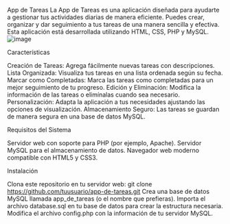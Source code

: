 App de Tareas
La App de Tareas es una aplicación diseñada para ayudarte a gestionar tus actividades diarias de manera eficiente. Puedes crear, organizar y dar seguimiento a tus tareas de una manera sencilla y efectiva. Esta aplicación está desarrollada utilizando HTML, CSS, PHP y MySQL.
![image](https://github.com/conradojuliosisnero/app-task/assets/111514635/1842bcb0-5b73-4da4-a25d-834c0319af58)

Características

Creación de Tareas: Agrega fácilmente nuevas tareas con descripciones.
Lista Organizada: Visualiza tus tareas en una lista ordenada según su fecha.
Marcar como Completadas: Marca las tareas como completadas para un mejor seguimiento de tu progreso.
Edición y Eliminación: Modifica la información de las tareas o elimínalas cuando sea necesario.
Personalización: Adapta la aplicación a tus necesidades ajustando las opciones de visualización.
Almacenamiento Seguro: Las tareas se guardan de manera segura en una base de datos MySQL.

Requisitos del Sistema

Servidor web con soporte para PHP (por ejemplo, Apache).
Servidor MySQL para el almacenamiento de datos.
Navegador web moderno compatible con HTML5 y CSS3.

Instalación

Clona este repositorio en tu servidor web: git clone https://github.com/tuusuario/app-de-tareas.git
Crea una base de datos MySQL llamada app_de_tareas (o el nombre que prefieras).
Importa el archivo database.sql en tu base de datos para crear la estructura necesaria.
Modifica el archivo config.php con la información de tu servidor MySQL.
